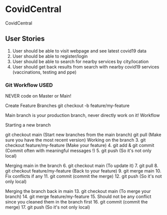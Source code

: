 # CovidCentral
CovidCentral

## User Stories
1. User should be able to visit webpage and see latest covid19 data
2. User should be able to register/login 
3. User should be able to search for nearby services by city/location
4. User should get back results from search with nearby covid19 services (vaccinations, testing and ppe)

### Git Workflow USED
NEVER code on Master or Main!

Create Feature Branches git checkout -b feature/my-feature

Main branch is your production branch, never directly work on it! Workflow

Starting a new branch

git checkout main (Start new branches from the main branch)
git pull (Make sure you have the most recent version)
Working on the branch 3. git checkout feature/my-feature (Make your feature) 4. git add & git commit (Commit often with meaningful messages !) 5. git push (So it's not only local)

Merging main in the branch 6. git checkout main (To update it) 7. git pull 8. git checkout feature/my-feature (Back to your feature) 9. git merge main 10. Fix conflicts if any 11. git commit (commit the merge) 12. git push (So it's not only local)

Merging the branch back in main 13. git checkout main (To merge your branch) 14. git merge feature/my-feature 15. Should not be any conflict since you cleaned them in the branch first 16. git commit (commit the merge) 17. git push (So it's not only local)
